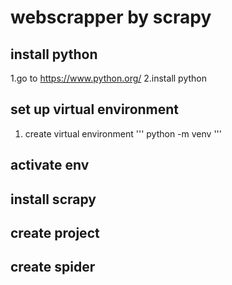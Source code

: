 # webscrapper by scrapy

## install python
1.go to <https://www.python.org/>
2.install python

## set up virtual environment
 1. create virtual environment
''' 
python -m venv <virtual environment name>
'''
## activate env
## install scrapy
## create project
## create spider

